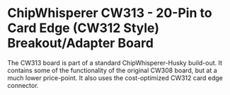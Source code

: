# ChipWhisperer CW313 - 20-Pin to Card Edge (CW312 Style) Breakout/Adapter Board

The CW313 board is part of a standard ChipWhisperer-Husky build-out. It contains some of the
functionality of the original CW308 board, but at a much lower price-point. It also uses the
cost-optimized CW312 card edge connector.


